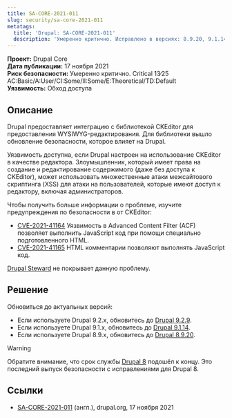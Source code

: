 ```yaml
---
title: SA-CORE-2021-011
slug: security/sa-core-2021-011
metatags:
  title: 'Drupal: SA-CORE-2021-011'
  description: 'Умеренно критично. Исправлено в версиях: 8.9.20, 9.1.14, 9.2.9.'
---
```


**Проект:** Drupal Core\
**Дата публикации:** 17 ноября 2021\
**Риск безопасности:** Умеренно критично. Critical 13∕25 AC:Basic/A:User/CI:Some/II:Some/E:Theoretical/TD:Default\
**Уязвимость:** Обход доступа

## Описание

Drupal предоставляет интеграцию с библиотекой CKEditor для предоставления WYSIWYG-редактирования. Для библиотеки вышло обновление безопасности, которое влияет на Drupal.

Уязвимость доступна, если Drupal настроен на использование CKEditor в качестве редактора. Злоумышленник, который имеет права на создание и редактирование содержимого (даже без доступа к CKEditor), может использовать множественные атаки межсайтового скриптинга (XSS) для атаки на пользователей, которые имеют доступ к редактору, включая администраторов.

Чтобы получить больше информации о проблеме, изучите предупреждения по безопасности в от CKEditor:

* [CVE-2021-41164](https://github.com/ckeditor/ckeditor4/security/advisories/GHSA-pvmx-g8h5-cprj) Уязвимость в Advanced Content Filter (ACF) позволяет выполнить JavaScript код при помощи специально подготовленного HTML.
* [CVE-2021-41165](https://github.com/ckeditor/ckeditor4/security/advisories/GHSA-7h26-63m7-qhf2) HTML комментарии позволяют выполнять JavaScript код.

[Drupal Steward](https://www.drupal.org/steward) не покрывает данную проблему.

## Решение

Обновиться до актуальных версий:

- Если используете Drupal 9.2.x, обновитесь до [Drupal 9.2.9](../../../releases/9/9.2.x/9.2.9/index.md).
- Если используете Drupal 9.1.x, обновитесь до [Drupal 9.1.14](../../../releases/9/9.1.x/9.1.14/index.md).
- Если используете Drupal 8.9.x, обновитесь до [Drupal 8.9.20](../../../releases/8/8.9.x/8.9.20/index.md).

> [!WARNING]
> Обратите внимание, что срок службы [Drupal 8](../../../8/index.md) подошёл к концу. Это последний выпуск безопасности с исправлениями для Drupal 8.

## Ссылки

- [SA-CORE-2021-011](https://www.drupal.org/sa-core-2021-011) (англ.), drupal.org, 17 ноября 2021